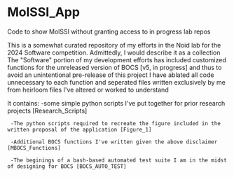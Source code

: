 # MolSSI_App
Code to show MolSSI without granting access to in progress lab repos

This is a somewhat curated repository of my efforts in the Noid lab for the 2024 Software competition.
Admittedly, I would describe it as a collection
The "Software" portion of my development efforts has included customized functions for the unreleased version of BOCS [v5, in progress]
and thus to avoid an unintentional pre-release of this project I have ablated all code unnecessary to each function and seperated files
written exclusively by me from heirloom files I've altered or worked to understand

It contains: 
     -some simple python scripts I've put together for prior research projects [Research_Scripts]
     
     -The python scripts required to recreate the figure included in the written proposal of the application [Figure_1]
     
     -Additional BOCS functions I've written given the above disclaimer [MBOCS_Functions]
     
     -The beginings of a bash-based automated test suite I am in the midst of designing for BOCS [BOCS_AUTO_TEST] 
